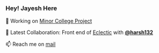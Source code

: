 ### Hey! Jayesh Here 

🔭 Working on [Minor College Project](https://github.com/jayeshbhole/Project-Flow)

👯 Latest Collaboration: Front end of [Eclectic](https://eclecticiiitp.in) with **[@harsh132](https://github.com/harsh132)**

 📫 Reach me on [mail](jayeshbhole123@gmail.com)
<!--
**jayeshbhole/jayeshbhole** is a ✨ _special_ ✨ repository because its `README.md` (this file) appears on your GitHub profile.-->
